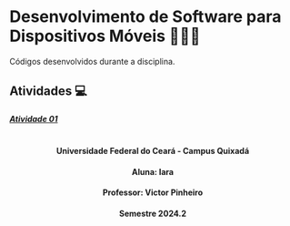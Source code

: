 # Desenvolvimento de Software para Dispositivos Móveis 👩🏻‍💻
Códigos desenvolvidos durante a disciplina.

## Atividades 💻
##### [Atividade 01](https://github.com/iaraslima/DesenvolvimentoMobile2024.2/tree/master/LifecycleDemo/app/src/main/java/com/example/lifecycledemo)

#
<h4 align="center">Universidade Federal do Ceará - Campus Quixadá</h4>

<h4 align="center">Aluna: Iara</h4>

<h4 align="center">Professor: Victor Pinheiro</h4>

<h4 align="center">Semestre 2024.2</h4>
